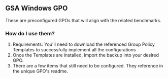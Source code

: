 ## GSA Windows GPO

These are preconfigured GPOs that will align with the related benchmarks. 


### How do I use them?

1. Requirements: You'll need to download the referenced Group Policy Templates to successfully implement all the configurations
2. Once the Templates are installed, import the backup into your desired GPO.
3. There are a few items that still need to be configured. They reference in the unique GPO's readme.
